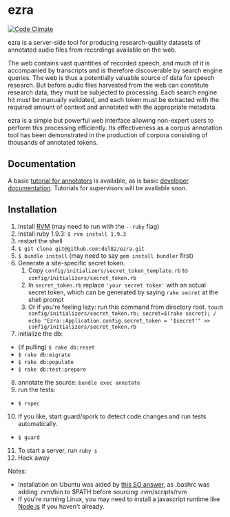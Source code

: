 # ezra

[![Code Climate](https://codeclimate.com/github/del82/ezra.png)](https://codeclimate.com/github/del82/ezra)

ezra is a server-side tool for producing research-quality datasets of annotated audio files
from recordings available on the web.

The web contains vast quantities of recorded speech, and much of it is accompanied by
transcripts and is therefore discoverable by search engine queries. The web is thus a
potentially valuable source of data for speech research. But before audio files harvested
from the web can constitute research data, they must be subjected to processing. Each
search engine hit must be manually validated, and each token must be extracted with
the required amount of context and annotated with the appropriate metadata.

ezra is a simple but powerful web interface allowing non-expert users to perform this
processing efficiently. Its effectiveness as a corpus annotation tool has been demonstrated
in the production of corpora consisting of thousands of annotated tokens.


## Documentation

A basic [tutorial for annotators](https://github.com/del82/ezra/wiki/Tutorial-for-annotators)
is available, as is basic [developer documentation](https://github.com/del82/ezra/wiki).
Tutorials for supervisors will be available soon.

## Installation

1. Install [RVM](https://rvm.io/) (may need to run with the `--ruby` flag)
2. Install ruby 1.9.3: `$ rvm install 1.9.3`
3. restart the shell
4. `$ git clone git@github.com:del82/ezra.git`
5. `$ bundle install` (may need to say `gem install bundler` first)
6. Generate a site-specific secret token.
    1. Copy `config/initializers/secret_token_template.rb` to
       `config/initializers/secret_token.rb`
    2. In `secret_token.rb` replace `'your secret token'` with an actual
       secret token, which can be generated by saying `rake secret` at the
       shell prompt
    3. Or if you're feeling lazy: run this command from directory root. 
        `touch config/initializers/secret_token.rb; secret=$(rake secret); /`
        `echo "Ezra::Application.config.secret_token = '$secret'" >> config/initializers/secret_token.rb`
7. initialize the db:
  -  (if pulling) `$ rake db:reset`
  -  `$ rake db:migrate`
  -  `$ rake db:populate`
  -  `$ rake db:test:prepare`
8. annotate the source: `bundle exec annotate`
9. run the tests:
  -  `$ rspec`
10. If you like, start guard/spork to detect code changes and run tests
  automatically.
  - `$ guard`
11. To start a server, run `ruby s`
12. Hack away

Notes:

- Installation on Ubuntu was aided by [this SO answer](http://stackoverflow.com/a/11274952), as .bashrc was adding .rvm/bin to $PATH before sourcing .rvm/scripts/rvm
- If you're running Linux, you may need to install a javascript runtime like
[Node.js](https://github.com/joyent/node/wiki/Installing-Node.js-via-package-manager) if you haven't already.
